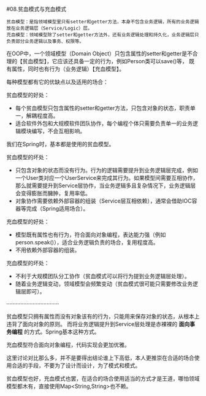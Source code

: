 #08.贫血模式与充血模式

```
贫血模型：是指领域模型里只有setter和getter方法，本身不包含业务逻辑，所有的业务逻辑放在业务逻辑层（Service/Logic）层。
充血模型：领域模型除了setter和getter方法外，还有业务逻辑处理和持久化，业务逻辑层只负责部分业务逻辑以及事务、权限等。
```

在OOP中，一个领域模型（Domain Object）只包含属性的setter和getter是不合理的【贫血模型】，它应该还具备一定的行为，例如Person类可以save()等，
既有属性，同时也有行为（业务逻辑）【充血模型】。

每种模型都有它的优缺点以及适用的场合：

贫血模型的好处：

 * 每个贫血模型只包含属性的setter和getter方法，只包含对象的状态，职责单一，解耦程度高。
 * 适合软件外包和大规模软件团队协作，每个编程个体只需要负责单一的业务逻辑模块编写，不会互相影响。

我们在Spring时，基本都是使用的贫血模型。

贫血模型的坏处：

 * 只包含对象的状态而没有行为。行为的逻辑需要提升到业务逻辑层完成，例如一个User类对应一个UserService来完成其行为。如果模型间需要互相协作，
那么就需要提升到Service层协作，当业务逻辑多且复杂情况下，业务逻辑层会变得膨胀而臃肿，复用率低。
 * 对象协作需要依赖外部容器的组装（Service层互相依赖），通常会借助IOC容器等完成（Spring适用场合）。

充血模型的好处：

 * 模型既有属性也有行为，符合面向对象编程，表达能力强（例如person.speak()），适合业务逻辑负责的场合，复用程度高。
 * 不用依赖外部容器的组装。

充血模型的坏处：
 
 * 不利于大规模团队分工协作（贫血模式可以将行为提到业务逻辑层处理）。
 * 随着业务逻辑变动，领域模型会频繁变动（贫血模式很可能只需要修改业务逻辑层即可）。


··································

贫血模型只拥有属性而没有对象该有的行为，只能用来保存对象的状态，从根本上违背了面向对象的原则。
而将业务逻辑提升到Service层处理是赤裸裸的 __面向事务编程__ 的方式。Spring基本这种方式。

充血模型符合面向对象编程，代码实现会更加优雅。

这里讨论对比那么多，并不是要得出结论谁上下高低，本人更推崇在合适的场合使用合适的手段，不要为了设计而设计，为了模式和模式。

贫血模型也好，充血模式也罢，在适合的场合使用适当的方式才是王道，哪怕领域模型都木有，直接使用Map<String,String>也不赖。
